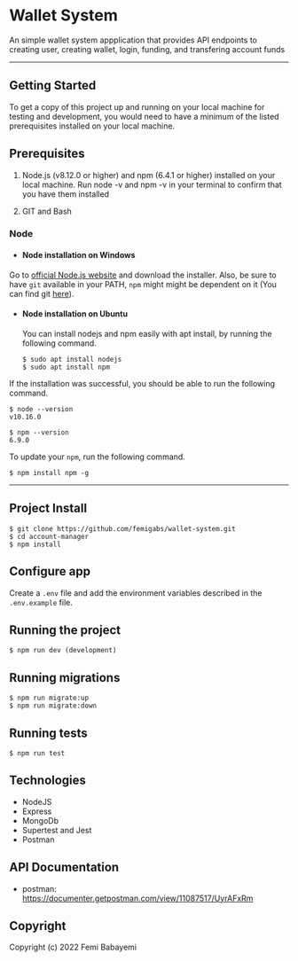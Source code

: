 # Wallet System

An simple wallet system appplication that provides API endpoints to creating user, creating wallet, login, funding, and transfering account funds

---

## Getting Started

To get a copy of this project up and running on your local machine for testing and development, you would need to have a minimum of the listed prerequisites installed on your local machine.

## Prerequisites

1. Node.js (v8.12.0 or higher) and npm (6.4.1 or higher) installed on your local machine. Run node -v and npm -v in your terminal to confirm that you have them installed

2. GIT and Bash

### Node
- #### Node installation on Windows

Go to [official Node.js website](https://nodejs.org/) and download the installer.
Also, be sure to have `git` available in your PATH, `npm` might might be dependent on it (You can find git [here](https://git-scm.com/)).

- #### Node installation on Ubuntu

  You can install nodejs and npm easily with apt install, by running the following command.

      $ sudo apt install nodejs
      $ sudo apt install npm

If the installation was successful, you should be able to run the following command.

    $ node --version
    v10.16.0

    $ npm --version
    6.9.0

To update your `npm`, run the following command.

    $ npm install npm -g

---

## Project Install

    $ git clone https://github.com/femigabs/wallet-system.git
    $ cd account-manager
    $ npm install

## Configure app

Create a `.env` file and add the environment variables described in the `.env.example` file.



## Running the project

    $ npm run dev (development)

## Running migrations

    $ npm run migrate:up
    $ npm run migrate:down

## Running tests

    $ npm run test

## Technologies

- NodeJS
- Express
- MongoDb
- Supertest and Jest
- Postman

## API Documentation
- postman: https://documenter.getpostman.com/view/11087517/UyrAFxRm

## Copyright

Copyright (c) 2022 Femi Babayemi
